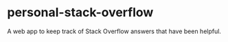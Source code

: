 # personal-stack-overflow
A web app to keep track of Stack Overflow answers that have been helpful.
